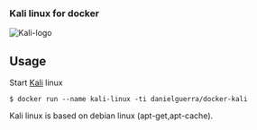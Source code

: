 ### Kali linux for docker

![Kali-logo](https://www.kali.org/wp-content/uploads/2015/09/kali-2.0-website-logo-300x90.png)

## Usage

Start [Kali](https://www.kali.org/) linux

```
$ docker run --name kali-linux -ti danielguerra/docker-kali
```

Kali linux is based on debian linux (apt-get,apt-cache).



